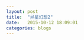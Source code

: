 ```yaml
---
layout: post
title:  "异星幻想2"
date:   2015-10-12 18:09:01
categories: blogs
---
```


<div class="post-content">

</div>